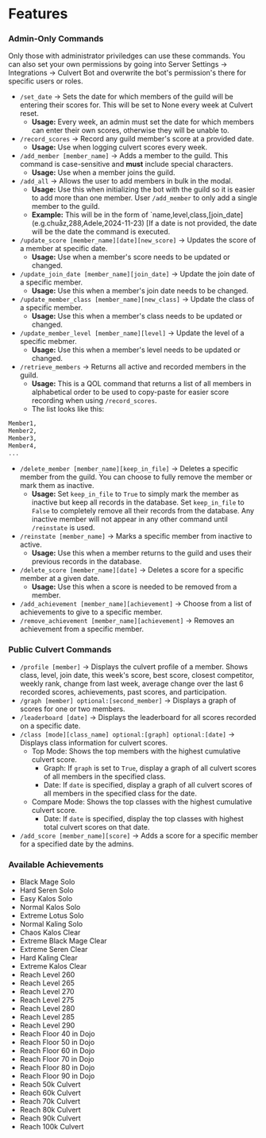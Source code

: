 # Features

### Admin-Only Commands
Only those with administrator priviledges can use these commands. You can also set your own permissions by going into Server Settings -> Integrations -> Culvert Bot and overwrite the bot's permission's there for specific users or roles.

* `/set_date` -> Sets the date for which members of the guild will be entering their scores for. This will be set to None every week at Culvert reset.
   * __Usage:__ Every week, an admin must set the date for which members can enter their own scores, otherwise they will be unable to. 
* `/record_scores` -> Record any guild member's score at a provided date.
    * __Usage:__ Use when logging culvert scores every week. 
* `/add_member [member_name]` -> Adds a member to the guild. This command is case-sensitive and **must** include special characters.
    * __Usage:__ Use when a member joins the guild.
* `/add_all` -> Allows the user to add members in bulk in the modal.
    * __Usage:__ Use this when initializing the bot with the guild so it is easier to add more than one member. User `/add_member` to only add a single member to the guild.
    * __Example:__ This will be in the form of `name,level,class,[join_date] (e.g.chuåz,288,Adele,2024-11-23) [If a date is not provided, the date will be the date the command is executed.
* `/update_score [member_name][date][new_score]` -> Updates the score of a member at specific date.
    * __Usage:__ Use when a member's score needs to be updated or changed.
* `/update_join_date [member_name][join_date]` -> Update the join date of a specific member.
    * __Usage:__ Use this when a member's join date needs to be changed.
* `/update_member_class [member_name][new_class]` -> Update the class of a specific member.
    * __Usage:__ Use this when a member's class needs to be updated or changed.
* `/update_member_level [member_name][level]` -> Update the level of a specific mebmer.
    * __Usage:__ Use this when a member's level needs to be updated or changed.
* `/retrieve_members` -> Returns all active and recorded members in the guild.
    * __Usage:__ This is a QOL command that returns a list of all members in alphabetical order to be used to copy-paste for easier score recording when using `/record_scores`.
    * The list looks like this:
``` bash
Member1,
Member2,
Member3,
Member4,
...
```
* `/delete_member [member_name][keep_in_file]` -> Deletes a specific member from the guild. You can choose to fully remove the member or mark them as inactive.
    * __Usage:__ Set `keep_in_file` to `True` to simply mark the member as inactive but keep all records in the database. Set `keep_in_file` to `False` to completely remove all their records from the database. Any inactive member will not appear in any other command until `/reinstate` is used.
* `/reinstate [member_name]` -> Marks a specific member from inactive to active.
    * __Usage:__ Use this when a member returns to the guild and uses their previous records in the database.
* `/delete_score [member_name][date]` -> Deletes a score for a specific member at a given date.
    * __Usage:__ Use this when a score is needed to be removed from a member.
* `/add_achievement [member_name][achievement]` -> Choose from a list of achievements to give to a specific member.
* `/remove_achievement [member_name][achievement]` -> Removes an achievement from a specific member.

### Public Culvert Commands
* `/profile [member]` -> Displays the culvert profile of a member. Shows class, level, join date, this week's score, best score, closest competitor, weekly rank, change from last week, average change over the last 6 recorded scores, achievements, past scores, and participation.
* `/graph [member] optional:[second_member]` -> Displays a graph of scores for one or two members.
* `/leaderboard [date]` -> Displays the leaderboard for all scores recorded on a specific date.
* `/class [mode][class_name] optional:[graph] optional:[date]` -> Displays class information for culvert scores.
    * Top Mode: Shows the top members with the highest cumulative culvert score.
      * Graph: If `graph` is set to `True`, display a graph of all culvert scores of all members in the specified class.
      * Date: If `date` is specified, display a graph of all culvert scores of all members in the specified class for the date.
    * Compare Mode: Shows the top classes with the highest cumulative culvert score.
      * Date: If `date` is specified, display the top classes with highest total culvert scores on that date.
* `/add_score [member_name][score]` -> Adds a score for a specific member for a specified date by the admins.

### Available Achievements

* Black Mage Solo
* Hard Seren Solo
* Easy Kalos Solo
* Normal Kalos Solo
* Extreme Lotus Solo
* Normal Kaling Solo
* Chaos Kalos Clear
* Extreme Black Mage Clear
* Extreme Seren Clear
* Hard Kaling Clear
* Extreme Kalos Clear
* Reach Level 260
* Reach Level 265
* Reach Level 270
* Reach Level 275
* Reach Level 280
* Reach Level 285
* Reach Level 290
* Reach Floor 40 in Dojo
* Reach Floor 50 in Dojo
* Reach Floor 60 in Dojo
* Reach Floor 70 in Dojo
* Reach Floor 80 in Dojo
* Reach Floor 90 in Dojo
* Reach 50k Culvert
* Reach 60k Culvert
* Reach 70k Culvert
* Reach 80k Culvert
* Reach 90k Culvert
* Reach 100k Culvert
